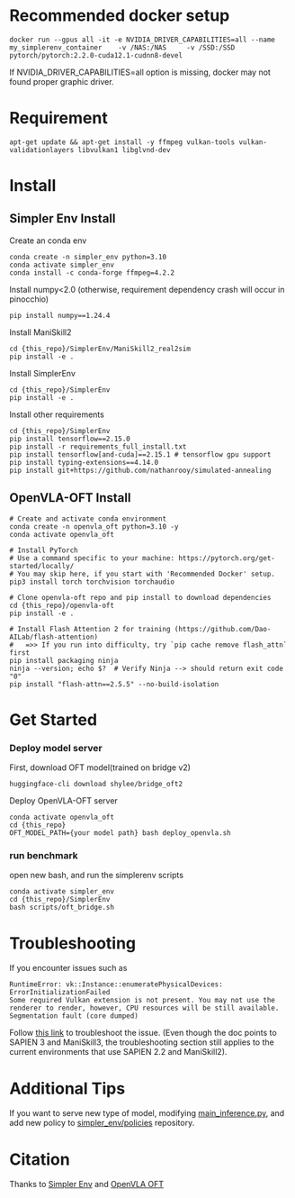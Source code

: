 # Recommended docker setup
```
docker run --gpus all -it -e NVIDIA_DRIVER_CAPABILITIES=all --name my_simplerenv_container    -v /NAS:/NAS     -v /SSD:/SSD     pytorch/pytorch:2.2.0-cuda12.1-cudnn8-devel
```
If NVIDIA_DRIVER_CAPABILITIES=all option is missing, docker may not found proper graphic driver.

# Requirement

```
apt-get update && apt-get install -y ffmpeg vulkan-tools vulkan-validationlayers libvulkan1 libglvnd-dev
```


# Install
## Simpler Env Install

Create an conda env
```
conda create -n simpler_env python=3.10
conda activate simpler_env
conda install -c conda-forge ffmpeg=4.2.2
```

Install numpy<2.0 (otherwise, requirement dependency crash will occur in pinocchio)
```
pip install numpy==1.24.4
```

Install ManiSkill2
```
cd {this_repo}/SimplerEnv/ManiSkill2_real2sim
pip install -e .
```

Install SimplerEnv
```
cd {this_repo}/SimplerEnv
pip install -e .
```

Install other requirements
```
cd {this_repo}/SimplerEnv
pip install tensorflow==2.15.0
pip install -r requirements_full_install.txt
pip install tensorflow[and-cuda]==2.15.1 # tensorflow gpu support
pip install typing-extensions==4.14.0
pip install git+https://github.com/nathanrooy/simulated-annealing
```

## OpenVLA-OFT Install
```
# Create and activate conda environment
conda create -n openvla_oft python=3.10 -y
conda activate openvla_oft

# Install PyTorch
# Use a command specific to your machine: https://pytorch.org/get-started/locally/
# You may skip here, if you start with 'Recommended Docker' setup.
pip3 install torch torchvision torchaudio

# Clone openvla-oft repo and pip install to download dependencies
cd {this_repo}/openvla-oft
pip install -e .

# Install Flash Attention 2 for training (https://github.com/Dao-AILab/flash-attention)
#   =>> If you run into difficulty, try `pip cache remove flash_attn` first
pip install packaging ninja
ninja --version; echo $?  # Verify Ninja --> should return exit code "0"
pip install "flash-attn==2.5.5" --no-build-isolation
```

# Get Started

### Deploy model server

First, download OFT model(trained on bridge v2)
```
huggingface-cli download shylee/bridge_oft2
```

Deploy OpenVLA-OFT server
```
conda activate openvla_oft
cd {this_repo}
OFT_MODEL_PATH={your model path} bash deploy_openvla.sh
```

### run benchmark

open new bash, and run the simplerenv scripts
```
conda activate simpler_env
cd {this_repo}/SimplerEnv
bash scripts/oft_bridge.sh
```

# Troubleshooting

If you encounter issues such as
```
RuntimeError: vk::Instance::enumeratePhysicalDevices: ErrorInitializationFailed
Some required Vulkan extension is not present. You may not use the renderer to render, however, CPU resources will be still available.
Segmentation fault (core dumped)
```
Follow [this link](https://maniskill.readthedocs.io/en/latest/user_guide/getting_started/installation.html#vulkan) to troubleshoot the issue. (Even though the doc points to SAPIEN 3 and ManiSkill3, the troubleshooting section still applies to the current environments that use SAPIEN 2.2 and ManiSkill2).

# Additional Tips

If you want to serve new type of model,
modifying [main_inference.py](https://github.com/marchmelo0923/SimplerEnv-OpenvlaOFT/blob/main/SimplerEnv/simpler_env/main_inference.py), and add new policy to [simpler_env/policies](https://github.com/marchmelo0923/SimplerEnv-OpenvlaOFT/tree/main/SimplerEnv/simpler_env/policies) repository.

# Citation

Thanks to [Simpler Env](https://github.com/simpler-env/SimplerEnv) and [OpenVLA OFT](https://github.com/moojink/openvla-oft)